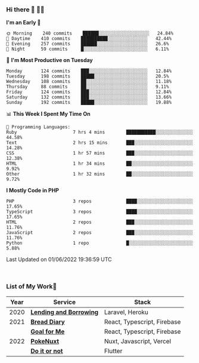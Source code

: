### Hi there 👋 🧑‍💻



<!--START_SECTION:waka-->
**I'm an Early 🐤** 

```text
🌞 Morning    240 commits    ██████░░░░░░░░░░░░░░░░░░░   24.84% 
🌆 Daytime    410 commits    ██████████░░░░░░░░░░░░░░░   42.44% 
🌃 Evening    257 commits    ██████░░░░░░░░░░░░░░░░░░░   26.6% 
🌙 Night      59 commits     █░░░░░░░░░░░░░░░░░░░░░░░░   6.11%

```
📅 **I'm Most Productive on Tuesday** 

```text
Monday       124 commits    ███░░░░░░░░░░░░░░░░░░░░░░   12.84% 
Tuesday      198 commits    █████░░░░░░░░░░░░░░░░░░░░   20.5% 
Wednesday    108 commits    ██░░░░░░░░░░░░░░░░░░░░░░░   11.18% 
Thursday     88 commits     ██░░░░░░░░░░░░░░░░░░░░░░░   9.11% 
Friday       124 commits    ███░░░░░░░░░░░░░░░░░░░░░░   12.84% 
Saturday     132 commits    ███░░░░░░░░░░░░░░░░░░░░░░   13.66% 
Sunday       192 commits    █████░░░░░░░░░░░░░░░░░░░░   19.88%

```


📊 **This Week I Spent My Time On** 

```text
💬 Programming Languages: 
Ruby                     7 hrs 4 mins        ███████████░░░░░░░░░░░░░░   44.58% 
Text                     2 hrs 15 mins       ███░░░░░░░░░░░░░░░░░░░░░░   14.28% 
CSS                      1 hr 57 mins        ███░░░░░░░░░░░░░░░░░░░░░░   12.38% 
HTML                     1 hr 34 mins        ██░░░░░░░░░░░░░░░░░░░░░░░   9.92% 
Other                    1 hr 32 mins        ██░░░░░░░░░░░░░░░░░░░░░░░   9.72%

```

**I Mostly Code in PHP** 

```text
PHP                      3 repos             ████░░░░░░░░░░░░░░░░░░░░░   17.65% 
TypeScript               3 repos             ████░░░░░░░░░░░░░░░░░░░░░   17.65% 
HTML                     2 repos             ███░░░░░░░░░░░░░░░░░░░░░░   11.76% 
JavaScript               2 repos             ███░░░░░░░░░░░░░░░░░░░░░░   11.76% 
Python                   1 repo              █░░░░░░░░░░░░░░░░░░░░░░░░   5.88%

```



 Last Updated on 01/06/2022 19:36:59 UTC
<!--END_SECTION:waka-->


<br />

### List of My Work🚀

| Year | Service | Stack |
|--|--|--|
| 2020 | [**Lending and Borrowing**](https://lending-and-borrowing.herokuapp.com/) | Laravel, Heroku |
| 2021 | [**Bread Diary**](https://bread-diary-web.web.app/) | React, Typescript, Firebase |
|  | [**Goal for Me**](https://goal-for-me.web.app/) | React, Typescript, Firebase |
| 2022 | [**PokeNuxt**](https://pokenuxt.vercel.app/) | Nuxt, Javascript, Vercel |
|  | [**Do it or not**](https://apps.apple.com/jp/app/do-it-or-not/id1613818865) | Flutter |
